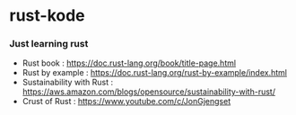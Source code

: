 # rust-kode

### Just learning rust

- Rust book : https://doc.rust-lang.org/book/title-page.html
- Rust by example : https://doc.rust-lang.org/rust-by-example/index.html
- Sustainability with Rust : https://aws.amazon.com/blogs/opensource/sustainability-with-rust/
- Crust of Rust : https://www.youtube.com/c/JonGjengset